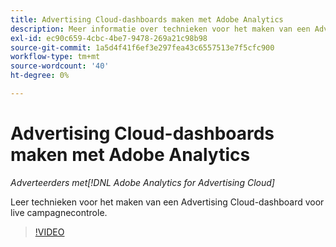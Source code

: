 ```yaml
---
title: Advertising Cloud-dashboards maken met Adobe Analytics
description: Meer informatie over technieken voor het maken van een Advertising Cloud-dashboard voor live campagnecontrole
exl-id: ec90c659-4cbc-4be7-9478-269a21c98b98
source-git-commit: 1a5d4f41f6ef3e297fea43c6557513e7f5cfc900
workflow-type: tm+mt
source-wordcount: '40'
ht-degree: 0%

---
```


# Advertising Cloud-dashboards maken met Adobe Analytics

*Adverteerders met[!DNL Adobe Analytics for Advertising Cloud]*

Leer technieken voor het maken van een Advertising Cloud-dashboard voor live campagnecontrole.

>[!VIDEO](https://video.tv.adobe.com/v/33922)
